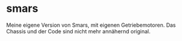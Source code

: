 # smars

Meine eigene Version von Smars, mit eigenen Getriebemotoren. Das Chassis und der Code sind nicht mehr annähernd original.
